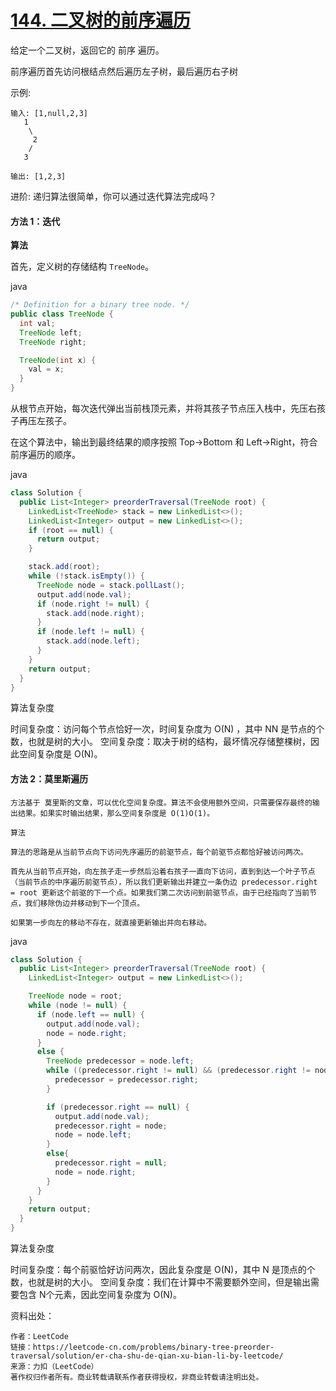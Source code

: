 # [144. 二叉树的前序遍历](https://leetcode-cn.com/problems/binary-tree-preorder-traversal/)

 给定一个二叉树，返回它的 前序 遍历。

前序遍历首先访问根结点然后遍历左子树，最后遍历右子树

 示例:

```
输入: [1,null,2,3]  
   1
    \
     2
    /
   3 

输出: [1,2,3]
```


进阶: 递归算法很简单，你可以通过迭代算法完成吗？

#### 方法 1：迭代

**算法**

首先，定义树的存储结构 `TreeNode`。

java

```java
/* Definition for a binary tree node. */
public class TreeNode {
  int val;
  TreeNode left;
  TreeNode right;

  TreeNode(int x) {
    val = x;
  }
}
```

从根节点开始，每次迭代弹出当前栈顶元素，并将其孩子节点压入栈中，先压右孩子再压左孩子。

在这个算法中，输出到最终结果的顺序按照 Top->Bottom 和 Left->Right，符合前序遍历的顺序。

java

```java
class Solution {
  public List<Integer> preorderTraversal(TreeNode root) {
    LinkedList<TreeNode> stack = new LinkedList<>();
    LinkedList<Integer> output = new LinkedList<>();
    if (root == null) {
      return output;
    }

    stack.add(root);
    while (!stack.isEmpty()) {
      TreeNode node = stack.pollLast();
      output.add(node.val);
      if (node.right != null) {
        stack.add(node.right);
      }
      if (node.left != null) {
        stack.add(node.left);
      }
    }
    return output;
  }
}
```

算法复杂度

时间复杂度：访问每个节点恰好一次，时间复杂度为 O(N) ，其中 NN 是节点的个数，也就是树的大小。
空间复杂度：取决于树的结构，最坏情况存储整棵树，因此空间复杂度是 O(N)。

#### 方法 2：莫里斯遍历

```
方法基于 莫里斯的文章，可以优化空间复杂度。算法不会使用额外空间，只需要保存最终的输出结果。如果实时输出结果，那么空间复杂度是 O(1)O(1)。

算法

算法的思路是从当前节点向下访问先序遍历的前驱节点，每个前驱节点都恰好被访问两次。

首先从当前节点开始，向左孩子走一步然后沿着右孩子一直向下访问，直到到达一个叶子节点（当前节点的中序遍历前驱节点），所以我们更新输出并建立一条伪边 predecessor.right = root 更新这个前驱的下一个点。如果我们第二次访问到前驱节点，由于已经指向了当前节点，我们移除伪边并移动到下一个顶点。

如果第一步向左的移动不存在，就直接更新输出并向右移动。
```

java

```java
class Solution {
  public List<Integer> preorderTraversal(TreeNode root) {
    LinkedList<Integer> output = new LinkedList<>();

    TreeNode node = root;
    while (node != null) {
      if (node.left == null) {
        output.add(node.val);
        node = node.right;
      }
      else {
        TreeNode predecessor = node.left;
        while ((predecessor.right != null) && (predecessor.right != node)) {
          predecessor = predecessor.right;
        }

        if (predecessor.right == null) {
          output.add(node.val);
          predecessor.right = node;
          node = node.left;
        }
        else{
          predecessor.right = null;
          node = node.right;
        }
      }
    }
    return output;
  }
}
```

算法复杂度

时间复杂度：每个前驱恰好访问两次，因此复杂度是 O(N)，其中 N 是顶点的个数，也就是树的大小。
空间复杂度：我们在计算中不需要额外空间，但是输出需要包含 N个元素，因此空间复杂度为 O(N)。



资料出处：

```
作者：LeetCode
链接：https://leetcode-cn.com/problems/binary-tree-preorder-traversal/solution/er-cha-shu-de-qian-xu-bian-li-by-leetcode/
来源：力扣（LeetCode）
著作权归作者所有。商业转载请联系作者获得授权，非商业转载请注明出处。
```

